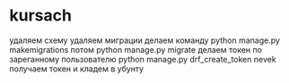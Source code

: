 # kursach
удаляем схему 
удаляем миграции
делаем команду python manage.py makemigrations
потом python manage.py migrate
делаем токен  по зареганному пользователю python manage.py drf_create_token nevek
получаем токен и кладем в убунту
